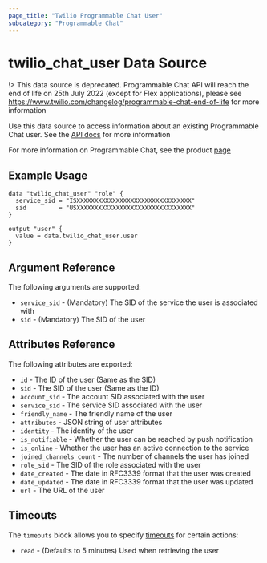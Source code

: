 ```yaml
---
page_title: "Twilio Programmable Chat User"
subcategory: "Programmable Chat"
---
```


# twilio_chat_user Data Source

!> This data source is deprecated. Programmable Chat API will reach the end of life on 25th July 2022 (except for Flex applications), please see <https://www.twilio.com/changelog/programmable-chat-end-of-life> for more information

Use this data source to access information about an existing Programmable Chat user. See the [API docs](https://www.twilio.com/docs/chat/rest/user-resource) for more information

For more information on Programmable Chat, see the product [page](https://www.twilio.com/chat)

## Example Usage

```hcl
data "twilio_chat_user" "role" {
  service_sid = "ISXXXXXXXXXXXXXXXXXXXXXXXXXXXXXXXX"
  sid         = "USXXXXXXXXXXXXXXXXXXXXXXXXXXXXXXXX"
}

output "user" {
  value = data.twilio_chat_user.user
}
```

## Argument Reference

The following arguments are supported:

- `service_sid` - (Mandatory) The SID of the service the user is associated with
- `sid` - (Mandatory) The SID of the user

## Attributes Reference

The following attributes are exported:

- `id` - The ID of the user (Same as the SID)
- `sid` - The SID of the user (Same as the ID)
- `account_sid` - The account SID associated with the user
- `service_sid` - The service SID associated with the user
- `friendly_name` - The friendly name of the user
- `attributes` - JSON string of user attributes
- `identity` - The identity of the user
- `is_notifiable` - Whether the user can be reached by push notification
- `is_online` - Whether the user has an active connection to the service
- `joined_channels_count` - The number of channels the user has joined
- `role_sid` - The SID of the role associated with the user
- `date_created` - The date in RFC3339 format that the user was created
- `date_updated` - The date in RFC3339 format that the user was updated
- `url` - The URL of the user

## Timeouts

The `timeouts` block allows you to specify [timeouts](https://www.terraform.io/docs/configuration/resources.html#timeouts) for certain actions:

- `read` - (Defaults to 5 minutes) Used when retrieving the user
